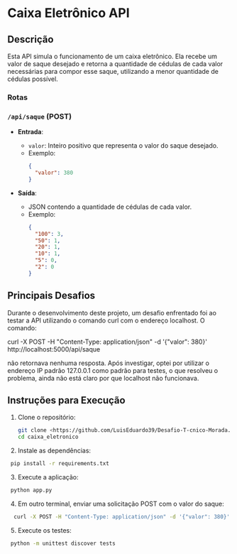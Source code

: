 # Caixa Eletrônico API

## Descrição

Esta API simula o funcionamento de um caixa eletrônico. Ela recebe um valor de saque desejado e retorna a quantidade de cédulas de cada valor necessárias para compor esse saque, utilizando a menor quantidade de cédulas possível.

### Rotas

### `/api/saque` (POST)

- **Entrada**:
  - `valor`: Inteiro positivo que representa o valor do saque desejado.
  - Exemplo:
    ```json
    {
      "valor": 380
    }
    ```

- **Saída**:
  - JSON contendo a quantidade de cédulas de cada valor.
  - Exemplo:
    ```json
    {
      "100": 3,
      "50": 1,
      "20": 1,
      "10": 1,
      "5": 0,
      "2": 0
    }
    ```

## Principais Desafios

Durante o desenvolvimento deste projeto, um desafio enfrentado foi ao testar a API utilizando o comando curl com o endereço localhost. O comando:

curl -X POST -H "Content-Type: application/json" -d '{"valor": 380}' http://localhost:5000/api/saque

não retornava nenhuma resposta. Após investigar, optei por utilizar o endereço IP padrão 127.0.0.1 como padrão para testes, o que resolveu o problema, ainda não está claro por que localhost não funcionava.

## Instruções para Execução

1. Clone o repositório:
   ```bash
   git clone <https://github.com/LuisEduardo39/Desafio-T-cnico-Morada.ai.git>
   cd caixa_eletronico
   ```
2.	Instale as dependências:
   ```bash
    pip install -r requirements.txt
   ```
3.	Execute a aplicação:
   ```bash
    python app.py
   ```
4.  Em outro terminal, enviar uma solicitação POST com o valor do saque:
   ```bash
     curl -X POST -H "Content-Type: application/json" -d '{"valor": 380}' http://127.0.0.1:5000/api/saque
   ```
5.	Execute os testes:
   ```bash
    python -m unittest discover tests
   ```